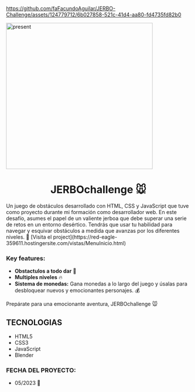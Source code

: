 https://github.com/faFacundoAguilar/JERBO-Challenge/assets/124779712/6b027858-521c-41d4-aa80-fd4735fd82b0

<img src="https://github.com/user-attachments/assets/e50e28e2-9e6a-4f71-8d00-6868d5424085" alt="present" width="400" hight="400" position="center"/>

<h1 align="center">JERBOchallenge 🐭</h1>
Un juego de obstáculos desarrollado con HTML, CSS y JavaScript que tuve como proyecto durante mi formación como desarrollador web. En este desafío, asumes el papel de un valiente jerboa que debe superar una serie de retos en un entorno desértico. Tendrás que usar tu habilidad para navegar y esquivar obstáculos a medida que avanzas por los diferentes niveles.
🔗 [Visita el project](https://red-eagle-359611.hostingersite.com/vistas/MenuInicio.html)

### Key features:
- **Obstactulos a todo dar** 🚀
- **Multiples niveles** 🔥
- **Sistema de monedas:** Gana monedas a lo largo del juego y úsalas para desbloquear nuevos y emocionantes personajes. 💰

Prepárate para una emocionante aventura, JERBOchallenge 🐭
## TECNOLOGIAS
- HTML5
- CSS3
- JavaScript
- Blender

### FECHA DEL PROYECTO:
- 05/2023 📅
